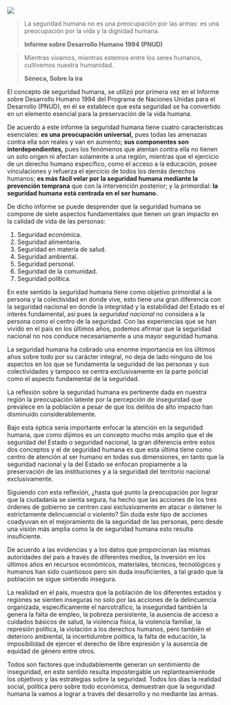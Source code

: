 
<span class="contenido-imagen-previa"><img class="img-responsive" src="seguridad-humana/imagen.jpg"></span>

> La seguridad humana no es una preocupación por las armas: es una preocupación por la vida y la dignidad humana.
>
> **Informe sobre Desarrollo Humano 1994 (PNUD)**

> Mientras vivamos, mientras estemos entre los seres humanos, cultivemos nuestra humanidad.
>
> **Séneca, Sobre la ira**

El concepto de seguridad humana, se utilizó por primera vez en el Informe sobre Desarrollo Humano 1994 del Programa de Naciones Unidas para el Desarrollo (PNUD), en él se establece que esta seguridad se ha convertido en un elemento esencial para la preservación de la vida humana.

De acuerdo a este informe la seguridad humana tiene cuatro características esenciales: **es una preocupación universal,** pues todas las amenazas contra ella son reales y van en aumento; **sus componentes son interdependientes,** pues los fenómenos que atentan contra ella no tienen un solo origen ni afectan solamente a una región, mientras que el ejercicio de un derecho humano específico, como el acceso a la educación, posee vinculaciones y refuerza el ejercicio de todos los demás derechos humanos; **es más fácil velar por la seguridad humana mediante la prevención temprana** que con la intervención posterior; y la primordial: **la seguridad humana está centrada en el ser humano.**

De dicho informe se puede desprender que la seguridad humana se compone de siete aspectos fundamentales que tienen un gran impacto en la calidad de vida de las personas:

1. Seguridad económica.
2. Seguridad alimentaria.
3. Seguridad en materia de salud.
4. Seguridad ambiental.
5. Seguridad personal.
6. Seguridad de la comunidad.
7. Seguridad política.

En este sentido la seguridad humana tiene como objetivo primordial a la persona y la colectividad en donde vive, esto tiene una gran diferencia con  la seguridad nacional en donde la integridad y la estabilidad del Estado es el interés fundamental, así pues la _seguridad nacional_ no considera a la persona como el centro de la seguridad. Con las experiencias que se han vivido en el país en los últimos años, podemos afirmar que la seguridad nacional no nos conduce necesariamente a una mayor seguridad humana.

La seguridad humana  ha cobrado una enorme importancia en los últimos años sobre todo por su carácter integral, no deja de lado ninguno de los aspectos en los que se fundamenta la seguridad de las personas y sus colectividades y tampoco se centra exclusivamente en la parte policial como el aspecto fundamental de la seguridad.

La reflexión sobre la seguridad humana es pertinente dada en nuestra región la preocupación latente por la percepción de inseguridad que prevalece en la población a pesar de que los delitos de alto impacto  han disminuido considerablemente.

Bajo esta óptica sería importante enfocar la atención en la  seguridad humana, que como dijimos es un concepto mucho más amplio que el de seguridad del Estado o seguridad nacional, la gran diferencia entre estos dos conceptos y el de seguridad humana es que esta última tiene como centro de atención al ser humano en todas sus dimensiones, en tanto que la seguridad nacional y la del Estado se enfocan propiamente a la preservación de las instituciones y  a la seguridad del territorio nacional exclusivamente.

Siguiendo con esta reflexión, ¿hasta qué punto la preocupación por lograr que la ciudadanía se sienta segura, ha hecho que las acciones de los tres órdenes de gobierno se centren casi exclusivamente  en atacar o detener lo  estrictamente delincuencial o violento? Sin duda este tipo de acciones coadyuvan en el mejoramiento de la seguridad de las personas, pero desde una visión más amplia como la de seguridad humana esto resulta insuficiente.

De acuerdo a las evidencias y a los datos que proporcionan  las mismas autoridades del país a través de diferentes medios, la inversión en los últimos años en recursos económicos, materiales, técnicos, tecnológicos y humanos han sido cuantiosos pero sin duda insuficientes, a tal grado que la población se sigue sintiendo insegura.

La realidad en el país,  muestra que la población de los diferentes estados y regiones se sienten inseguras no solo por las acciones de la delincuencia organizada, específicamente el narcotráfico, la inseguridad también la genera la falta de empleo, la pobreza persistente, la ausencia de acceso a cuidados básicos de salud, la violencia física, la violencia familiar, la represión política, la violación a los derechos humanos, pero también el deterioro ambiental, la incertidumbre política, la falta de educación, la imposibilidad de  ejercer el derecho de libre expresión y la ausencia de equidad de género entre otros.

Todos son factores que indudablemente generan un sentimiento de inseguridad, en este sentido resulta impostergable un replanteamientode los objetivos y las estrategias sobre la seguridad. Todos  los días la realidad social, política pero sobre todo económica,  demuestran que la seguridad humana la vamos a lograr a través del desarrollo y no mediante las armas.
